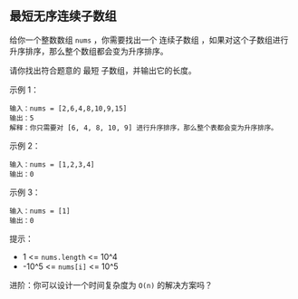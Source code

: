 ## 最短无序连续子数组

给你一个整数数组 `nums` ，你需要找出一个 连续子数组 ，如果对这个子数组进行升序排序，那么整个数组都会变为升序排序。

请你找出符合题意的 最短 子数组，并输出它的长度。


示例 1：

```
输入：nums = [2,6,4,8,10,9,15]
输出：5
解释：你只需要对 [6, 4, 8, 10, 9] 进行升序排序，那么整个表都会变为升序排序。
```

示例 2：

```
输入：nums = [1,2,3,4]
输出：0
```

示例 3：

```
输入：nums = [1]
输出：0
```

提示：

* 1 <= `nums.length` <= 10^4
* -10^5 <= `nums[i]` <= 10^5


进阶：你可以设计一个时间复杂度为 `O(n)` 的解决方案吗？